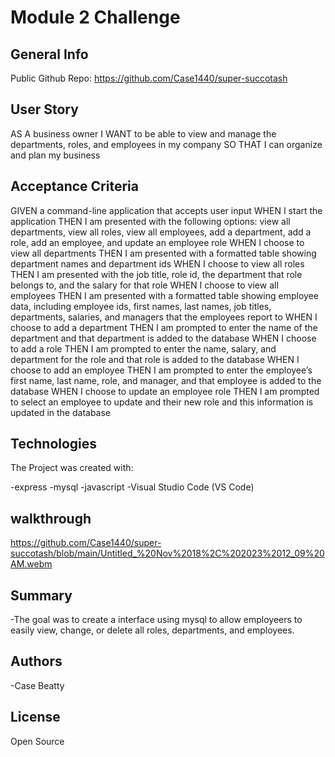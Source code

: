 # Module 2 Challenge

## General Info

Public Github Repo: https://github.com/Case1440/super-succotash

## User Story

AS A business owner
I WANT to be able to view and manage the departments, roles, and employees in my company
SO THAT I can organize and plan my business


## Acceptance Criteria

GIVEN a command-line application that accepts user input
WHEN I start the application
THEN I am presented with the following options: view all departments, view all roles, view all employees, add a department, add a role, add an employee, and update an employee role
WHEN I choose to view all departments
THEN I am presented with a formatted table showing department names and department ids
WHEN I choose to view all roles
THEN I am presented with the job title, role id, the department that role belongs to, and the salary for that role
WHEN I choose to view all employees
THEN I am presented with a formatted table showing employee data, including employee ids, first names, last names, job titles, departments, salaries, and managers that the employees report to
WHEN I choose to add a department
THEN I am prompted to enter the name of the department and that department is added to the database
WHEN I choose to add a role
THEN I am prompted to enter the name, salary, and department for the role and that role is added to the database
WHEN I choose to add an employee
THEN I am prompted to enter the employee’s first name, last name, role, and manager, and that employee is added to the database
WHEN I choose to update an employee role
THEN I am prompted to select an employee to update and their new role and this information is updated in the database 


## Technologies

The Project was created with:

-express
-mysql
-javascript
-Visual Studio Code (VS Code)

## walkthrough

https://github.com/Case1440/super-succotash/blob/main/Untitled_%20Nov%2018%2C%202023%2012_09%20AM.webm

## Summary

-The goal was to create a interface using mysql to allow employeers to easily view, change, or delete all roles, departments, and employees.

## Authors

-Case Beatty

## License

Open Source
